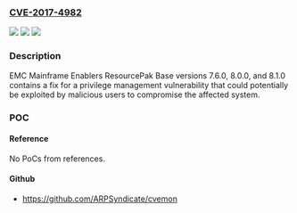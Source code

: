### [CVE-2017-4982](https://cve.mitre.org/cgi-bin/cvename.cgi?name=CVE-2017-4982)
![](https://img.shields.io/static/v1?label=Product&message=EMC%20Mainframe%20Enablers%20ResourcePak%20Base%20versions%207.6.0%2C%208.0.0%20and%208.1.0&color=blue)
![](https://img.shields.io/static/v1?label=Version&message=EMC%20Mainframe%20Enablers%20ResourcePak%20Base%20versions%207.6.0%2C%208.0.0%20and%208.1.0%20&color=brightgreen)
![](https://img.shields.io/static/v1?label=Vulnerability&message=Privilege%20management%20vulnerability&color=brightgreen)

### Description

EMC Mainframe Enablers ResourcePak Base versions 7.6.0, 8.0.0, and 8.1.0 contains a fix for a privilege management vulnerability that could potentially be exploited by malicious users to compromise the affected system.

### POC

#### Reference
No PoCs from references.

#### Github
- https://github.com/ARPSyndicate/cvemon

